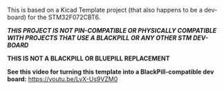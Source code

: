 This is based on a Kicad Template project (that also happens to be a dev-board) for the STM32F072CBT6.

***THIS PROJECT IS NOT PIN-COMPATIBLE OR PHYSICALLY COMPATIBLE WITH PROJECTS THAT USE A BLACKPILL OR ANY OTHER STM DEV-BOARD***

**THIS IS NOT A BLACKPILL OR BLUEPILL REPLACEMENT**

****See this video for turning this template into a BlackPill-compatible dev board:**** https://youtu.be/LvX-Us9VZM0
